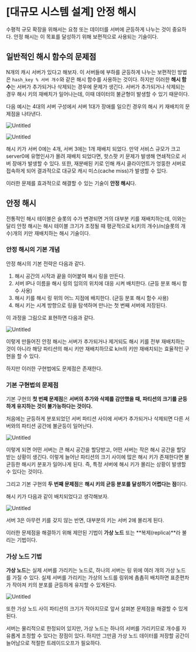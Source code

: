 # [대규모 시스템 설계] 안정 해시

수평적 규모 확장을 위해서는 요청 또는 데이터를 서버에 균등하게 나누는 것이 중요하다.
안정 해시는 이 목표를 달성하기 위해 보편적으로 사용되는 기술이다.

## 일반적인 해시 함수의 문제점

N개의 캐시 서버가 있다고 해보자.
이 서버들에 부하를 균등하게 나누는 보편적인 방법은 `hash_key % 서버 개수`와 같은 해시 함수를 사용하는 것이다. 하지만 이러한 **해시 함수**는 서버가 추가되거나 삭제되는 경우에 문제가 생긴다.
서버가 추가되거나 삭제되는 경우 해시 키의 재배치가 일어나는데, 이때 데이터의 불균형이 발생할 수 있기 때문이다.

다음 예시는 4대의 서버 구성에서 서버 1대가 장애를 일으킨 경우의 해시 키 재배치의 문제점을 나타낸다.

![Untitled](https://blog.kakaocdn.net/dn/wyuVD/btrxqajF8ib/n1Ek7y7S5goxAf0HcTX951/img.png)

![Untitled](https://blog.kakaocdn.net/dn/mF3I3/btrxu7TQZnT/kYtiqIRQyDpbMQrQdK4KGk/img.png)

해시 키가 서버 0에는 4개, 서버 3에는 1개 재배치 되었다.
만약 서비스 규모가 크고 server0에 유명인사가 몰려 재배치 되었다면, 핫스팟 키 문제가 발생해 연쇄적으로 서버 장애가 발생할 수 있다.
또한, 재분배된 키로 인해 캐시 클라이언트가 엉뚱한 서버로 접속하게 되어 결과적으로 대규모 캐시 미스(cache miss)가 발생할 수 있다.

이러한 문제를 효과적으로 해결할 수 있는 기술이 **안정 해시**다.

## 안정 해시

전통적인 해시 테이블은 슬롯의 수가 변경되면 거의 대부분 키를 재배치하는데,
이와는 달리 안정 해시는 해시 테이블 크기가 조정될 때 평균적으로 k(키의 개수)/n(슬롯의 개수)개의 키만 재배치하는 해시 기술이다.

### 안정 해시의 기본 개념

안정 해시의 기본 전략은 다음과 같다.

1. 해시 공간의 시작과 끝을 이어붙여 해시 링을 만든다.
2. 서버 IP나 이름을 해시 링의 임의의 위치에 대응 시켜 배치한다. (균등 분포 해시 함수 사용)
3. 해시 키를 해시 링 위의 어느 지점에 배치한다. (균등 분포 해시 함수 사용)
4. 해시 키는 시계 방향으로 링을 탐색하며 만나는 첫 번째 서버에 저장된다.

이 과정을 그림으로 표현하면 다음과 같다.

![Untitled](https://blog.kakaocdn.net/dn/DBEZH/btrxiGwuTPJ/8MeHhHtrRF7j6NIOSjS1uK/img.png)

이렇게 만들어진 안정 해시는 서버가 추가되거나 제거되도 해시 키를 전부 재배치하는 것이 아니라 해당 파티션의 해시 키만 재배치하므로 k/n의 키만 재배치되는 효율적인 구현을 할 수 있다.

하지만 이러한 구현법에도 문제점은 존재한다.

### 기본 구현법의 문제점

기본 구현의 **첫 번째 문제점**은
**서버의 추가와 삭제를 감안했을 때, 파티션의 크기를 균등하게 유지하는 것이 불가능하다는 것이다.**

처음에는 균등하게 분포되었던 서버 파티션 사이에 서버가 추가되거나 삭제되면 다른 서버와의 파티션 공간에 불균등이 일어난다.

![Untitled](https://blog.kakaocdn.net/dn/bFnVdS/btrxrcavFfW/FkI8HBWs8H3bdd0a2gHxv0/img.png)

이렇게 되면 어떤 서버는 큰 해시 공간을 할당받고, 어떤 서버는 작은 해시 공간을 할당받는 상황이 생긴다.
이렇게 늘어난 파티션의 크기 사이에 많은 해시 키가 존재한다면 불균등한 해시키 분포가 일어나게 된다.
즉, 특정 서버에 해시 키가 몰리는 상황이 발생할 수 있다는 것이다.

그리고 기본 구현의 **두 번째 문제점**은
**해시 키의 균등 분포를 달성하기 어렵다는 점**이다.

해시 키가 다음과 같이 배치되었다고 생각해보자.

![Untitled](https://blog.kakaocdn.net/dn/cWdIrR/btrxsD6KpON/90DDD53ZQKCRaTbO2Lbqp1/img.png)

서버 3은 아무런 키를 갖지 않는 반면, 대부분의 키는 서버 2에 몰리게 된다.

이러한 문제점을 해결하기 위해 제안된 기법이 **가상 노드** 또는 **복제(replica)**라 불리는 기법이다.

### 가상 노드 기법

**가상 노드**는 실제 서버를 가리키는 노드로, 하나의 서버는 링 위에 여러 개의 가상 노드를 가질 수 있다.
실제 서버를 가리키는 가상의 노드를 링위에 촘촘히 배치하면 표준편차가 작아져 키의 분포를 균등하게 유지할 수 있게된다.

![Untitled](https://blog.kakaocdn.net/dn/s8RMk/btrxwYozIyI/scKaCrIWFV0F5eeH0uBPCK/img.png)

또한 가상 노드 사이 파티션의 크기가 작아지므로 앞서 살펴본 문제점을 해결할 수 있게된다.

서버는 물리적으로 한정되어 있지만, 가상 노드는 하나의 서버를 가리키므로 개수를 자유롭게 조정할 수 있다는 장점이 있다. 하지만 그만큼 가상 노드 데이터를 저장할 공간이 늘어남으로 적절한 트레이드오프가 필요하다.